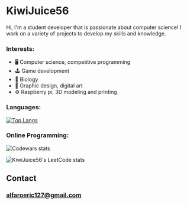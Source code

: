 # KiwiJuice56
Hi, I'm a student developer that is passionate about computer science! I work on a variety of projects to develop my skills and knowledge.

### Interests:
- 🖥 Computer science, competitive programming
- 🕹 Game development
- 🦠 Biology
- 📐 Graphic design, digital art
- ⚙️ Raspberry pi, 3D modeling and printing

### Languages:

[![Top Langs](https://github-readme-stats.vercel.app/api/top-langs/?username=KiwiJuice56&layout=compact&theme=dark)](https://github.com/anuraghazra/github-readme-stats)

### Online Programming:

![Codewars stats](https://www.codewars.com/users/Eric127/badges/large)

![KiwiJuice56's LeetCode stats](https://leetcode-stats-six.vercel.app/api?username=kiwijuice56&theme=dark)

## Contact
  ### alfaroeric127@gmail.com
